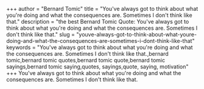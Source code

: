 +++
author = "Bernard Tomic"
title = "You've always got to think about what you're doing and what the consequences are. Sometimes I don't think like that."
description = "the best Bernard Tomic Quote: You've always got to think about what you're doing and what the consequences are. Sometimes I don't think like that."
slug = "youve-always-got-to-think-about-what-youre-doing-and-what-the-consequences-are-sometimes-i-dont-think-like-that"
keywords = "You've always got to think about what you're doing and what the consequences are. Sometimes I don't think like that.,bernard tomic,bernard tomic quotes,bernard tomic quote,bernard tomic sayings,bernard tomic saying,quotes, sayings,quote, saying, motivation"
+++
You've always got to think about what you're doing and what the consequences are. Sometimes I don't think like that.
